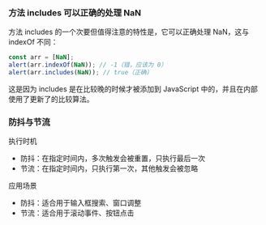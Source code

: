 ### 方法 includes 可以正确的处理 NaN

方法 includes 的一个次要但值得注意的特性是，它可以正确处理 NaN，这与 indexOf 不同：

```js
const arr = [NaN];
alert(arr.indexOf(NaN)); // -1（错，应该为 0）
alert(arr.includes(NaN)); // true（正确）
```

这是因为 includes 是在比较晚的时候才被添加到 JavaScript 中的，并且在内部使用了更新了的比较算法。

### 防抖与节流

执行时机

- 防抖：在指定时间内，多次触发会被重置，只执行最后一次
- 节流：在指定时间内，只执行第一次，其他触发会被忽略

应用场景

- 防抖：适合用于输入框搜索、窗口调整
- 节流：适合用于滚动事件、按钮点击
